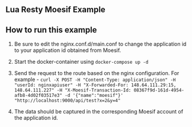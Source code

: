 ## Lua Resty Moesif Example

## How to run this example
1. Be sure to edit the nginx.conf.d/main.conf to change the application id to your application id obtained from Moesif.

2. Start the docker-container using `docker-compose up -d`

3. Send the request to the route based on the nginx configuration. For example - `curl -X POST -H "Content-Type: application/json" -H "userId: nginxapiuser" -H "X-Forwarded-For: 148.64.111.29:15, 148.64.111.227" -H "X-Moesif-Transaction-Id: 08367f9d-161d-4954-afb8-4d02f03517e3" -d '{"name":"moesif"}' "http://localhost:9000/api/test?x=2&y=4"`

4. The data should be captured in the corresponding Moesif account of the application id.
